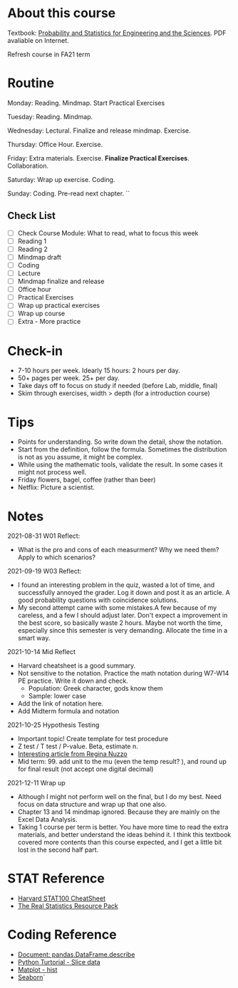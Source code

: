 # About this course

Textbook: [Probability and Statistics for Engineering and the Sciences](https://www.amazon.com/Probability-Statistics-Engineering-Sciences-Devore/dp/0538733527/ref=sr_1_5?dchild=1&keywords=probability+and+statistics+for+engineering+and+the+sciences&qid=1629678575&sr=8-5). PDF avaliable on Internet. 

Refresh course in FA21 term

# Routine

Monday: Reading. Mindmap. Start Practical Exercises

Tuesday: Reading. Mindmap. 

Wednesday: Lectural. Finalize and release mindmap. Exercise. 

Thursday: Office Hour. Exercise. 

Friday: Extra materials. Exercise. **Finalize Practical Exercises**. Collaboration. 

Saturday: Wrap up exercise.  Coding. 

Sunday: Coding. Pre-read next chapter. ``

## Check List

- [ ] Check Course Module: What to read, what to focus this week
- [ ] Reading 1
- [ ] Reading 2
- [ ] Mindmap draft
- [ ] Coding
- [ ] Lecture
- [ ] Mindmap finalize and release
- [ ] Office hour
- [ ] Practical Exercises
- [ ] Wrap up practical exercises
- [ ] Wrap up course
- [ ] Extra - More practice

# Check-in

- 7-10 hours per week. Idearly 15 hours: 2 hours per day. 
- 50+ pages per week. 25+ per day. 
- Take days off to focus on study if needed (before Lab, middle, final)
- Skim through exercises, width > depth (for a introduction course)

# Tips

- Points for understanding. So write down the detail, show the notation. 
- Start from the definition, follow the formula. Sometimes the distribution is not as you assume, it might be complex. 
- While using the mathematic tools, validate the result. In some cases it might not process well. 
- Friday flowers, bagel, coffee (rather than beer)
- Netflix: Picture a scientist.

# Notes

2021-08-31 W01 Reflect:

- What is the pro and cons of each measurment? Why we need them? Apply to which scenarios? 

2021-09-19 W03 Reflect:

- I found an interesting problem in the quiz, wasted a lot of time, and successfully annoyed the grader. Log it down and post it as an article. A good probability questions with coincidence solutions. 
- My second attempt came with some mistakes.A few because of my careless, and a few I should adjust later. Don't expect a improvement in the best score, so basically waste 2 hours. Maybe not worth the time, especially since this semester is very demanding. Allocate the time in a smart way. 

2021-10-14 Mid Reflect

- Harvard cheatsheet is a good summary. 
- Not sensitive to the notation. Practice the math notation during W7-W14 PE practice. Write it down and check. 
  - Population: Greek character, gods know them
  - Sample: lower case
- Add the link of notation here. 
- Add Midterm formula and notation

2021-10-25 Hypothesis Testing

- Important topic! Create template for test procedure
- Z test / T test / P-value. Beta, estimate n. 
- [Interesting article from Regina Nuzzo](https://www.nature.com/articles/506150a)
- Mid term: 99. add unit to the mu (even the temp result? ), and round up for final result (not accept one digital decimal) 

2021-12-11 Wrap up

- Although I might not perform well on the final, but I do my best. Need focus on data structure and wrap up that one also. 
- Chapter 13 and 14 mindmap ignored. Because they are mainly on the Excel Data Analysis. 
- Taking 1 course per term is better. You have more time to read the extra materials, and better understand the ideas behind it. I think this textbook covered more contents than this course expected, and I get a little bit lost in the second half part. 

# STAT Reference

- [Harvard STAT100 CheatSheet](http://people.fas.harvard.edu/~mparzen/stat100/Stat%20100%20Final%20Cheat%20Sheets%20-%20Google%20Docs%20(2).pdf)
- [The Real Statistics Resource Pack](https://www.real-statistics.com/free-download/real-statistics-resource-pack/)

# Coding Reference

- [Document: pandas.DataFrame.describe](https://pandas.pydata.org/docs/reference/api/pandas.DataFrame.describe.html)
- [Python Turtorial - Slice data](https://www.liaoxuefeng.com/wiki/1016959663602400/1017269965565856) 
- [Matplot - hist](https://matplotlib.org/stable/api/_as_gen/matplotlib.pyplot.hist.html)
- [Seaborn](https://seaborn.pydata.org)`
